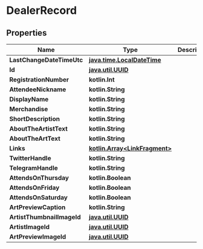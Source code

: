 
# DealerRecord

## Properties
Name | Type | Description | Notes
------------ | ------------- | ------------- | -------------
**LastChangeDateTimeUtc** | [**java.time.LocalDateTime**](java.time.LocalDateTime.md) |  | 
**Id** | [**java.util.UUID**](java.util.UUID.md) |  | 
**RegistrationNumber** | **kotlin.Int** |  | 
**AttendeeNickname** | **kotlin.String** |  | 
**DisplayName** | **kotlin.String** |  | 
**Merchandise** | **kotlin.String** |  | 
**ShortDescription** | **kotlin.String** |  |  [optional]
**AboutTheArtistText** | **kotlin.String** |  |  [optional]
**AboutTheArtText** | **kotlin.String** |  |  [optional]
**Links** | [**kotlin.Array&lt;LinkFragment&gt;**](LinkFragment.md) |  | 
**TwitterHandle** | **kotlin.String** |  |  [optional]
**TelegramHandle** | **kotlin.String** |  |  [optional]
**AttendsOnThursday** | **kotlin.Boolean** |  |  [optional]
**AttendsOnFriday** | **kotlin.Boolean** |  |  [optional]
**AttendsOnSaturday** | **kotlin.Boolean** |  |  [optional]
**ArtPreviewCaption** | **kotlin.String** |  |  [optional]
**ArtistThumbnailImageId** | [**java.util.UUID**](java.util.UUID.md) |  |  [optional]
**ArtistImageId** | [**java.util.UUID**](java.util.UUID.md) |  |  [optional]
**ArtPreviewImageId** | [**java.util.UUID**](java.util.UUID.md) |  |  [optional]




